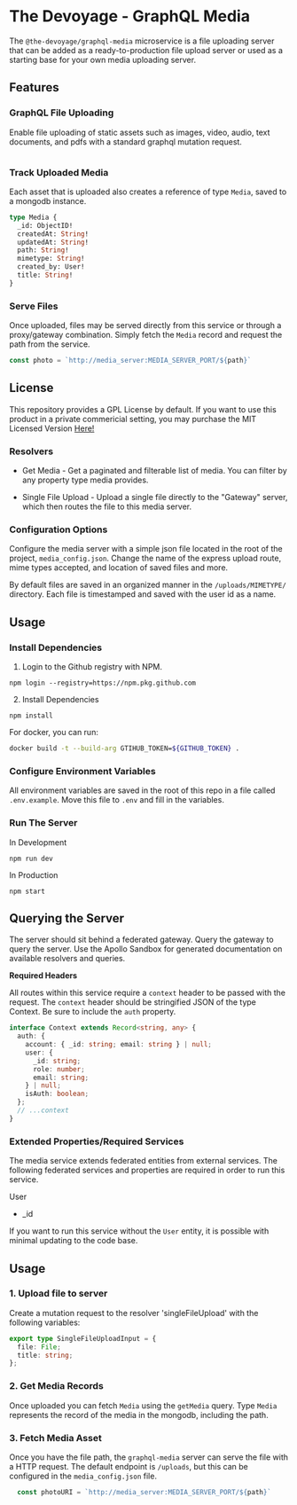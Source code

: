 # The Devoyage - GraphQL Media

The `@the-devoyage/graphql-media` microservice is a file uploading server that can be added as a ready-to-production file upload server or used as a starting base for your own media uploading server.

## Features

### GraphQL File Uploading
Enable file uploading of static assets such as images, video, audio, text documents, and pdfs with a standard graphql mutation request. 

```ts

```

### Track Uploaded Media
Each asset that is uploaded also creates a reference of type `Media`, saved to a mongodb instance.

```graphql
type Media {
  _id: ObjectID!
  createdAt: String!
  updatedAt: String!
  path: String!
  mimetype: String!
  created_by: User!
  title: String!
}
```

### Serve Files

Once uploaded, files may be served directly from this service or through a proxy/gateway combination. Simply fetch the `Media` record and request the path from the service. 

```ts
const photo = `http://media_server:MEDIA_SERVER_PORT/${path}`
```

## License

This repository provides a GPL License by default. If you want to use this product in a private commericial setting, you may purchase the MIT Licensed Version [Here!](https://thedevoyage.gumroad.com/l/graphql-users)

### Resolvers

- Get Media - Get a paginated and filterable list of media. You can filter by any property type media provides.

- Single File Upload - Upload a single file directly to the "Gateway" server, which then routes the file to this media server.

### Configuration Options

Configure the media server with a simple json file located in the root of the project, `media_config.json`. Change the name of the express upload route, mime types accepted, and location of saved files and more.

By default files are saved in an organized manner in the `/uploads/MIMETYPE/` directory. Each file is timestamped and saved with the user id as a name.

## Usage

### Install Dependencies

1. Login to the Github registry with NPM.

```
npm login --registry=https://npm.pkg.github.com
```

2. Install Dependencies

```
npm install
```

For docker, you can run:

```bash
docker build -t --build-arg GTIHUB_TOKEN=${GITHUB_TOKEN} .
```

### Configure Environment Variables

All environment variables are saved in the root of this repo in a file called `.env.example`. Move this file to `.env` and fill in the variables.

### Run The Server

In Development

```
npm run dev
```

In Production

```
npm start
```

## Querying the Server

The server should sit behind a federated gateway. Query the gateway to query the server. Use the Apollo Sandbox for generated documentation on available resolvers and queries.

**Required Headers**

All routes within this service require a `context` header to be passed with the request. The `context` header should be stringified JSON of the type Context. Be sure to include the `auth` property.

```ts
interface Context extends Record<string, any> {
  auth: {
    account: { _id: string; email: string } | null;
    user: {
      _id: string;
      role: number;
      email: string;
    } | null;
    isAuth: boolean;
  };
  // ...context
}
```

### Extended Properties/Required Services

The media service extends federated entities from external services. The following federated services and properties are required in order to run this service.

User

- \_id

If you want to run this service without the `User` entity, it is possible with minimal updating to the code base.

## Usage

### 1. Upload file to server

Create a mutation request to the resolver 'singleFileUpload' with the following variables:

```ts
export type SingleFileUploadInput = {
  file: File;
  title: string;
};
```

### 2. Get Media Records

Once uploaded you can fetch `Media` using the `getMedia` query. Type `Media` represents the record of the media in the mongodb, including the path. 

### 3. Fetch Media Asset

Once you have the file path, the `graphql-media` server can serve the file with a HTTP request. The default endpoint is `/uploads`, but this can be configured in the `media_config.json` file.

```ts
  const photoURI = `http://media_server:MEDIA_SERVER_PORT/${path}`
```
